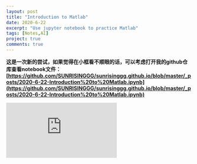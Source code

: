 ```yaml
---
layout: post
title: "Introduction to Matlab"
date: 2020-6-22
excerpt: "Use jupyter notebook to practice Matlab"
tags: [Notes,AI]
project: true
comments: true
---
```


**这是一次新的尝试，如果觉得在小框看不顺眼的话，可以考虑打开我的github仓库查看notebook文件：[https://github.com/SUNRISINGGG/sunrisinggg.github.io/blob/master/_posts/2020-6-22-Introduction%20to%20Matlab.ipynb](https://github.com/SUNRISINGGG/sunrisinggg.github.io/blob/master/_posts/2020-6-22-Introduction%20to%20Matlab.ipynb)**

<iframe src="https://nbviewer.jupyter.org/github/SUNRISINGGG/sunrisinggg.github.io/blob/master/_posts/2020-6-22-Introduction%20to%20Matlab.ipynb" frameborder="0" scrolling="no" id="test" οnlοad="this.height=100"></iframe>
<script type="text/javascript">
function reinitIframe(){
 
var iframe = document.getElementById("test");
 
iframe.height = 0; //只有先设置原来的iframe高度为0，之前的iframe高度才不会对现在的设置有影响
try{
var bHeight = iframe.contentWindow.document.body.scrollHeight;
var dHeight = iframe.contentWindow.document.documentElement.scrollHeight;
var height = Math.max(bHeight, dHeight);
iframe.height = height;
console.log(height);
}catch (ex){}
}
window.setInterval("reinitIframe()", 200);
</script>
